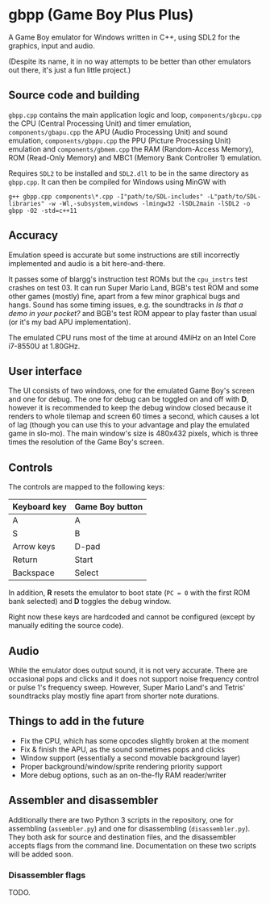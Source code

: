 # gbpp (Game Boy Plus Plus)

A Game Boy emulator for Windows written in C++, using SDL2 for the graphics, input and audio.

(Despite its name, it in no way attempts to be better than other emulators out there, it's just a fun little project.)

## Source code and building

`gbpp.cpp` contains the main application logic and loop, `components/gbcpu.cpp` the CPU (Central Processing Unit) and timer emulation, `components/gbapu.cpp` the APU (Audio Processing Unit) and sound emulation, `components/gbppu.cpp` the PPU (Picture Processing Unit) emulation and `components/gbmem.cpp` the RAM (Random-Access Memory), ROM (Read-Only Memory) and MBC1 (Memory Bank Controller 1) emulation.

Requires `SDL2` to be installed and `SDL2.dll` to be in the same directory as `gbpp.cpp`. It can then be compiled for Windows using MinGW with
```
g++ gbpp.cpp components\*.cpp -I"path/to/SDL-includes" -L"path/to/SDL-libraries" -w -Wl,-subsystem,windows -lmingw32 -lSDL2main -lSDL2 -o gbpp -O2 -std=c++11
```

## Accuracy

Emulation speed is accurate but some instructions are still incorrectly implemented and audio is a bit here-and-there.

It passes some of blargg's instruction test ROMs but the `cpu_instrs` test crashes on test 03. It can run Super Mario Land, BGB's test ROM and some other games (mostly) fine, apart from a few minor graphical bugs and hangs. Sound has some timing issues, e.g. the soundtracks in _Is that a demo in your pocket?_ and BGB's test ROM appear to play faster than usual (or it's my bad APU implementation).

The emulated CPU runs most of the time at around 4MiHz on an Intel Core i7-8550U at 1.80GHz.

## User interface

The UI consists of two windows, one for the emulated Game Boy's screen and one for debug. The one for debug can be toggled on and off with **D**, however it is recommended to keep the debug window closed because it renders to whole tilemap and screen 60 times a second, which causes a lot of lag (though you can use this to your advantage and play the emulated game in slo-mo). The main window's size is 480x432 pixels, which is three times the resolution of the Game Boy's screen.

## Controls

The controls are mapped to the following keys:

| Keyboard key    | Game Boy button |
| --------------- | --------------- |
| A               | A               |
| S               | B               |
| Arrow keys      | D-pad           |
| Return          | Start           |
| Backspace       | Select          |

In addition, **R** resets the emulator to boot state (`PC = 0` with the first ROM bank selected) and **D** toggles the debug window.

Right now these keys are hardcoded and cannot be configured (except by manually editing the source code).

## Audio

While the emulator does output sound, it is not very accurate. There are occasional pops and clicks and it does not support noise frequency control or pulse 1's frequency sweep. However, Super Mario Land's and Tetris' soundtracks play mostly fine apart from shorter note durations.

## Things to add in the future

* Fix the CPU, which has some opcodes slightly broken at the moment
* Fix & finish the APU, as the sound sometimes pops and clicks
* Window support (essentially a second movable background layer)
* Proper background/window/sprite rendering priority support
* More debug options, such as an on-the-fly RAM reader/writer

## Assembler and disassembler

Additionally there are two Python 3 scripts in the repository, one for assembling (`assembler.py`) and one for disassembling (`disassembler.py`). They both ask for source and destination files, and the disassembler accepts flags from the command line. Documentation on these two scripts will be added soon.

### Disassembler flags

TODO.
